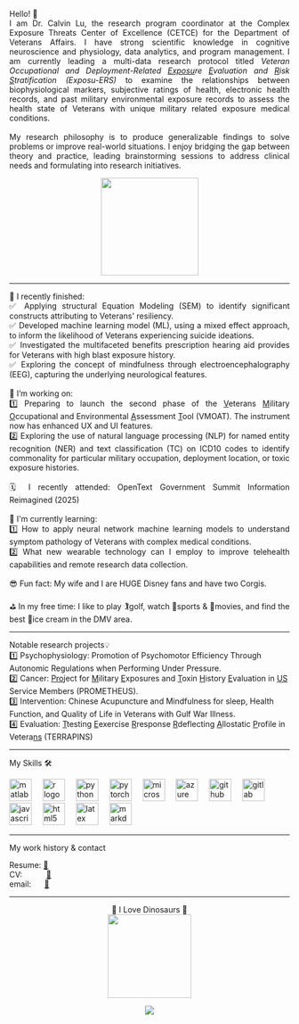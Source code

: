 <p align="justify">Hello! 👋 <br>I am Dr. Calvin Lu, the research program coordinator at the Complex Exposure Threats Center of Excellence (CETCE) for the Department of Veterans Affairs. I have strong scientific knowledge in cognitive neuroscience and physiology, data analytics, and program management. I am currently leading a multi-data research protocol titled <i>Veteran Occupational and Deployment-Related <ins>Exposu</ins>re <ins>E</ins>valuation and <ins>R</ins>isk <ins>S</ins>tratification (Exposu-ERS)</i> to examine the relationships between biophysiological markers, subjective ratings of health, electronic health records, and past military environmental exposure records to assess the health state of Veterans with unique military related exposure medical conditions.   
<br><br>
My research philosophy is to produce generalizable findings to solve problems or improve real-world situations. I enjoy bridging the gap between theory and practice, leading brainstorming sessions to address clinical needs and formulating into research initiatives. 


<p align="center">
<img align="center" height="175" src="https://rapunzelscrafts.wordpress.com/wp-content/uploads/2014/09/figment.jpg"/>
</div>
<hr>


<p align="justify">
  🧠 I recently finished:<br>
  ✅ Applying structural Equation Modeling (SEM) to identify significant constructs attributing to Veterans' resiliency. <br>
  ✅ Developed machine learning model (ML), using a mixed effect approach, to inform the likelihood of Veterans experiencing suicide ideations. <br>
  ✅ Investigated the multifaceted benefits prescription hearing aid provides for Veterans with high blast exposure history.  <br>
  ✅ Exploring the concept of mindfulness through electroencephalography (EEG), capturing the underlying neurological features. <br>
  <br>
  🚀 I’m working on: <br>
  1️⃣ Preparing to launch the second phase of the <ins>V</ins>eterans <ins>M</ins>ilitary <ins>O</ins>ccupational and Environmental <ins>A</ins>ssessment <ins>T</ins>ool (VMOAT). The instrument now has enhanced UX and UI features. <br>
  2️⃣ Exploring the use of natural language processing (NLP) for named entity recognition (NER) and text classification (TC) on ICD10 codes to identify commonality for particular military occupation, deployment location, or toxic exposure histories. <br>
  <br>
  🗓️ I recently attended: OpenText Government Summit Information Reimagined (2025)<br>
  <br>
  💭 I'm currently learning: <br>
  1️⃣ How to apply neural network machine learning models to understand symptom pathology of Veterans with complex medical conditions.<br>
  2️⃣ What new wearable technology can I employ to improve telehealth capabilities and remote research data collection.<br>
  <br>
  😎 Fun fact: My wife and I are HUGE Disney fans and have two Corgis.<br><br>
  ⛳ In my free time: I like to play 🏌golf, watch 🏈sports & 🎥movies, and find the best 🍦ice cream in the DMV area.<br>
<hr>
<p align="left">Notable research projects💡<br>
1️⃣ Psychophysiology: Promotion of Psychomotor Efficiency Through Autonomic Regulations when Performing Under Pressure. <br>
2️⃣ Cancer: <ins>Pro</ins>ject for <ins>M</ins>ilitary <ins>E</ins>xposures and <ins>T</ins>oxin <ins>H</ins>istory <ins>E</ins>valuation in <ins>US</ins> Service Members (PROMETHEUS).<br>
3️⃣ Intervention: Chinese Acupuncture and Mindfulness for sleep, Health Function, and Quality of Life in Veterans with Gulf War Illness. <br>
4️⃣ Evaluation: <ins>T</ins>testing <ins>E</ins>exercise <ins>R</ins>response <ins>R</ins>deflecting <ins>A</ins>llostatic <ins>P</ins>rofile in Vetera<ins>ns</ins> (TERRAPINS)<br>
<hr>
<p align="left">My Skills 🛠</p>
<div align="left">
    <img src="https://skillicons.dev/icons?i=matlab" height="40" alt="matlab logo"  />
  <img width="12" />
  <img src="https://img.shields.io/badge/R-276DC3?logo=r&logoColor=white&style=for-the-badge" height="40" alt="r logo"  />
  <img width="12" />
  <img src="https://img.shields.io/badge/Python-3776AB?logo=python&logoColor=white&style=for-the-badge" height="40" alt="python logo"  />
  <img width="12" />
  <img src="https://img.shields.io/badge/PyTorch-EE4C2C?logo=pytorch&logoColor=white&style=for-the-badge" height="40" alt="pytorch logo"  />
  <img width="12" />
  <img src="https://img.shields.io/badge/Microsoft SQL Server-CC2927?logo=microsoftsqlserver&logoColor=white&style=for-the-badge" height="40" alt="microsoftsqlserver logo"  />
  <img width="12" />
  <img src="https://img.shields.io/badge/Microsoft Azure-0078D4?logo=microsoftazure&logoColor=white&style=for-the-badge" height="40" alt="azure logo"  />
  <img width="12" />
  <img src="https://img.shields.io/badge/GitHub-181717?logo=github&logoColor=white&style=for-the-badge" height="40" alt="github logo"  />
  <img width="12" />
  <img src="https://img.shields.io/badge/GitLab-FC6D26?logo=gitlab&logoColor=black&style=for-the-badge" height="40" alt="gitlab logo"  />
  <img width="12" />
  <img src="https://img.shields.io/badge/JavaScript-F7DF1E?logo=javascript&logoColor=black&style=for-the-badge" height="40" alt="javascript logo"  />
  <img width="12" />
  <img src="https://img.shields.io/badge/HTML5-E34F26?logo=html5&logoColor=white&style=for-the-badge" height="40" alt="html5 logo"  />
  <img width="12" />
  <img src="https://img.shields.io/badge/LaTeX-008080?logo=latex&logoColor=white&style=for-the-badge" height="40" alt="latex logo"  />
  <img width="12" />
  <img src="https://img.shields.io/badge/Markdown-000000?logo=markdown&logoColor=white&style=for-the-badge" height="40" alt="markdown logo"  />
  <img width="12" />
</div>
<hr> 
<p align="justify">My work history & contact </p>

Resume: [📄](https://drive.google.com/file/d/146sUNwxtiTswX-VjBe7MyYKPzmmncgC_/view?usp=drive_link) <br>
CV: $~~~~~~~~~$ [📑](https://drive.google.com/file/d/1yba6Utbz-Nh60Z7Cs_Ra09VDN_ioidng/view?usp=drive_link) <br>
email: $~~~~$ [📧](mailto:lu.calvin91@gmail.com)
<hr>
<p align="center">
🦖 I Love Dinosaurs 🦕<br>
  <img height="150" src="https://storage.googleapis.com/gweb-uniblog-publish-prod/original_images/Dino_non-birthday_version.gif"/>

<div align="center">
  <img src="https://profile-counter.glitch.me/lucalvin91/count.svg?"  />
</div>

